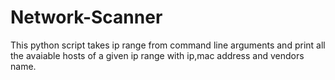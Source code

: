 # Network-Scanner
This python script takes ip range from command line arguments and print all the avaiable hosts of a given ip range with ip,mac address and vendors name.
